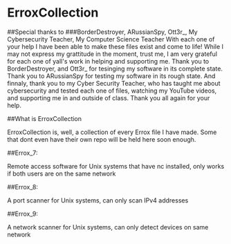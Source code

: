 # ErroxCollection

##Special thanks to
###BorderDestroyer, ARussianSpy, Ott3r_, My Cybersecurity Teacher, My Computer Science Teacher
With each one of your help I have been able to make these files exist and come to life! While I may not express my grattitude in the moment, trust me, I am very grateful for each one of yall's work in helping and supporting me. Thank you to BorderDestroyer, and Ott3r_ for tesinging my software in its complete state. Thank you to ARussianSpy for testing my software in its rough state. And finnaly, thank you to my Cyber Security Teacher, who has taught me about cybersecurity and tested each one of files, watching my YouTube videos, and supporting me in and outside of class. Thank you all again for your help.

##What is ErroxCollection

ErroxCollection is, well, a collection of every Errox file I have made. Some that dont even have their own repo will be held here soon enough.

##Errox_7:

Remote access software for Unix systems that have nc installed, only works if both users are on the same network

##Errox_8:

A port scanner for Unix systems, can only scan IPv4 addresses

##Errox_9:

A network scanner for Unix systems, can only detect devices on same network
